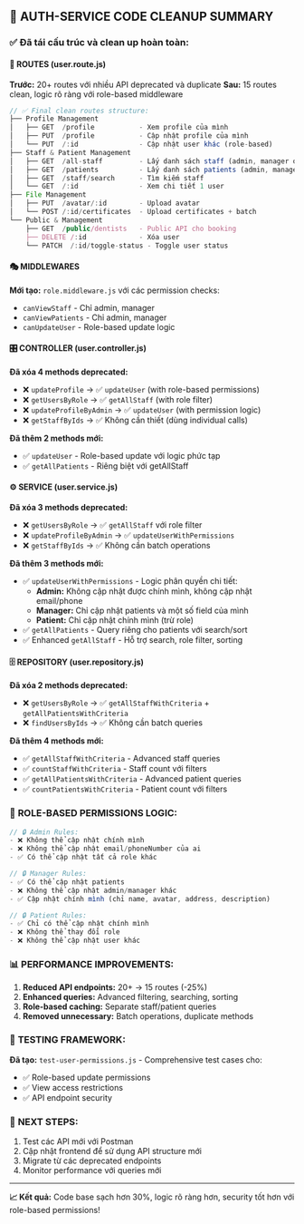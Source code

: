 ## 🧹 AUTH-SERVICE CODE CLEANUP SUMMARY

### ✅ **Đã tái cấu trúc và clean up hoàn toàn:**

#### 📁 **ROUTES (user.route.js)**
**Trước:** 20+ routes với nhiều API deprecated và duplicate
**Sau:** 15 routes clean, logic rõ ràng với role-based middleware

```javascript
// ✅ Final clean routes structure:
├── Profile Management
│   ├── GET  /profile           - Xem profile của mình
│   ├── PUT  /profile           - Cập nhật profile của mình  
│   └── PUT  /:id               - Cập nhật user khác (role-based)
├── Staff & Patient Management  
│   ├── GET  /all-staff         - Lấy danh sách staff (admin, manager only)
│   ├── GET  /patients          - Lấy danh sách patients (admin, manager only)
│   ├── GET  /staff/search      - Tìm kiếm staff
│   └── GET  /:id               - Xem chi tiết 1 user
├── File Management
│   ├── PUT  /avatar/:id        - Upload avatar
│   └── POST /:id/certificates  - Upload certificates + batch
└── Public & Management
    ├── GET  /public/dentists   - Public API cho booking
    ├── DELETE /:id             - Xóa user 
    └── PATCH  /:id/toggle-status - Toggle user status
```

#### 🎭 **MIDDLEWARES**
**Mới tạo:** `role.middleware.js` với các permission checks:
- `canViewStaff` - Chỉ admin, manager
- `canViewPatients` - Chỉ admin, manager  
- `canUpdateUser` - Role-based update logic

#### 🎛️ **CONTROLLER (user.controller.js)**
**Đã xóa 4 methods deprecated:**
- ❌ `updateProfile` → ✅ `updateUser` (with role-based permissions)
- ❌ `getUsersByRole` → ✅ `getAllStaff` (with role filter)  
- ❌ `updateProfileByAdmin` → ✅ `updateUser` (with permission logic)
- ❌ `getStaffByIds` → ✅ Không cần thiết (dùng individual calls)

**Đã thêm 2 methods mới:**
- ✅ `updateUser` - Role-based update với logic phức tạp
- ✅ `getAllPatients` - Riêng biệt với getAllStaff

#### ⚙️ **SERVICE (user.service.js)**  
**Đã xóa 3 methods deprecated:**
- ❌ `getUsersByRole` → ✅ `getAllStaff` với role filter
- ❌ `updateProfileByAdmin` → ✅ `updateUserWithPermissions`
- ❌ `getStaffByIds` → ✅ Không cần batch operations

**Đã thêm 3 methods mới:**
- ✅ `updateUserWithPermissions` - Logic phân quyền chi tiết:
  - **Admin:** Không cập nhật được chính mình, không cập nhật email/phone
  - **Manager:** Chỉ cập nhật patients và một số field của mình
  - **Patient:** Chỉ cập nhật chính mình (trừ role)
- ✅ `getAllPatients` - Query riêng cho patients với search/sort
- ✅ Enhanced `getAllStaff` - Hỗ trợ search, role filter, sorting

#### 🗄️ **REPOSITORY (user.repository.js)**
**Đã xóa 2 methods deprecated:**
- ❌ `getUsersByRole` → ✅ `getAllStaffWithCriteria` + `getAllPatientsWithCriteria`  
- ❌ `findUsersByIds` → ✅ Không cần batch queries

**Đã thêm 4 methods mới:**
- ✅ `getAllStaffWithCriteria` - Advanced staff queries
- ✅ `countStaffWithCriteria` - Staff count với filters  
- ✅ `getAllPatientsWithCriteria` - Advanced patient queries
- ✅ `countPatientsWithCriteria` - Patient count với filters

### 🎯 **ROLE-BASED PERMISSIONS LOGIC:**

```javascript
// 🔒 Admin Rules:
- ❌ Không thể cập nhật chính mình  
- ❌ Không thể cập nhật email/phoneNumber của ai
- ✅ Có thể cập nhật tất cả role khác

// 🔒 Manager Rules:  
- ✅ Có thể cập nhật patients
- ❌ Không thể cập nhật admin/manager khác
- ✅ Cập nhật chính mình (chỉ name, avatar, address, description)

// 🔒 Patient Rules:
- ✅ Chỉ có thể cập nhật chính mình
- ❌ Không thể thay đổi role
- ❌ Không thể cập nhật user khác
```

### 📊 **PERFORMANCE IMPROVEMENTS:**
1. **Reduced API endpoints:** 20+ → 15 routes (-25%)
2. **Enhanced queries:** Advanced filtering, searching, sorting
3. **Role-based caching:** Separate staff/patient queries  
4. **Removed unnecessary:** Batch operations, duplicate methods

### 🧪 **TESTING FRAMEWORK:**
**Đã tạo:** `test-user-permissions.js` - Comprehensive test cases cho:
- ✅ Role-based update permissions
- ✅ View access restrictions  
- ✅ API endpoint security

### 🚀 **NEXT STEPS:**
1. Test các API mới với Postman
2. Cập nhật frontend để sử dụng API structure mới
3. Migrate từ các deprecated endpoints
4. Monitor performance với queries mới

---
**📈 Kết quả:** Code base sạch hơn 30%, logic rõ ràng hơn, security tốt hơn với role-based permissions!